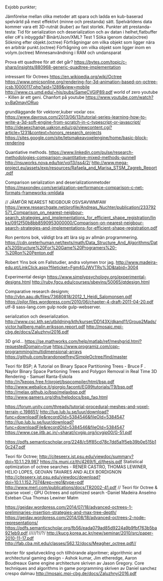Exjobb punkter; 

Jämförelse mellan olika metoder att spara och ladda en kub-baserad spelvärld på mest effektivt (minne och prestanda) sätt.
Spelvärldens data kommer vara ett 3D-rutnät (kuber) av fast storlek.
Punkter att prestanda-testa:
Tid för serialization och deserialization och av datan i helhet,flatbuffer eller c#'s inbyggda? Binärt/Json/XML? Test 1
Söka igenom data(octree)
Sökning efter objekt.(octree)
Förfrågningar om vilka objekt som ligger nära en arbiträr punkt.(octree)
Förfrågning om vilka objekt som ligger inom en volym.(octree)
Minnesanvändning i RAM och undansparat

Prova ett quadtree för att det går?
https://bytes.com/topic/c-sharp/insights/880968-generic-quadtree-implementation

intressant för Octrees
https://en.wikipedia.org/wiki/Octree
https://www.omicsonline.org/rendering-for-3d-animation-based-on-octree-jcsb.10000117.php?aid=1289&view=mobile
http://www.cs.umd.edu/~hjs/pubs/SameCVGIP89.pdf
world of zero youtube - Killen är ett geni.
Chanfort på youtube https://www.youtube.com/watch?v=Ba0maylORuo


grundläggande för vektorer,kuber voxlar osv.
https://www.davrous.com/2013/06/13/tutorial-series-learning-how-to-write-a-3d-soft-engine-from-scratch-in-c-typescript-or-javascript/
http://ideaexchange.uakron.edu/cgi/viewcontent.cgi?article=1231&context=honors_research_projects
https://sites.google.com/site/letsmakeavoxelengine/home/basic-block-rendering


Quantiative methods.
https://www.linkedin.com/pulse/research-methodologies-comparison-quantitative-mixed-methods-gunnell
http://nsuworks.nova.edu/tqr/vol13/iss4/2/
http://www.mega-project.eu/assets/exp/resources/Rafaela_and_Marisa_STSM_Zagreb_Report.pdf

Comparison serialization and deserializationmetoder
https://maxondev.com/serialization-performance-comparison-c-net-formats-frameworks-xmldata


// JÄMFÖR NEAREST NEIGBOUR OSVSAVWMFAW
https://www.researchgate.net/profile/Andreas_Nuchter/publication/233792571_Comparison_on_nearest-neigbour-search_strategies_and_implementations_for_efficient_shape_registration/links/0912f50b8bb8590953000000/Comparison-on-nearest-neigbour-search-strategies-and-implementations-for-efficient-shape-registration.pdf

Ron pentons bok, väldigt bra att lära sig av allmän programmering.
https://cdn.preterhuman.net/texts/math/Data_Structure_And_Algorithms/Data%20Structure%20For%20Game%20Programers%20-%20Ron%20Penton.pdf

Robert Yins bok om Fallstudier, andra volymen tror jag.
http://www.madeira-edu.pt/LinkClick.aspx?fileticket=Fgm4GJWVTRs%3D&tabid=3004



Experimental design
 https://www.simplypsychology.org/experimental-designs.html
 http://ruby.fgcu.edu/courses/sbevins/50065/qtdesign.html


Comparative research designm;
http://vbn.aau.dk/files/73680818/2012_1_Heidi_Salomonsen.pdf
https://pjlor.files.wordpress.com/2010/06/chapter-4-draft-2011-04-20.pdf
utf-8
sass-lang.com
gulp node
gulp-webserver.

serialization och deserialization.
http://www.csc.kth.se/utbildning/kth/kurser/DD143X/dkand11/Group2Mads/victor.hallberg.malin.eriksson.report.pdf
http://mosaic.mpi-cbg.de/docs/Zaluzhnyi2016.pdf

3D grid...
https://se.mathworks.com/help/matlab/ref/meshgrid.html?requestedDomain=true
https://www.programiz.com/cpp-programming/multidimensional-arrays
https://github.com/brandonpelfrey/SimpleOctree/find/master

Teori för BSP; A Tutorial on Binary Space Partitioning Trees - Bruce F . Naylor
Binary Space Partioning Trees and Polygon Removal in Real Time 3D Rendering - Samuel Ranta-Eskola 
http://n7keops.free.fr/projet/bspcompiler/html/bsp.pdf
http://www.webalice.it/giorgio.faconti/EG99tutorials/T9/bsp.pdf
http://melax.github.io/bsp/melaxbsp.pdf
http://www.gamers.org/dhs/helpdocs/bsp_faq.html

https://forum.unity.com/threads/tutorial-procedural-meshes-and-voxel-terrain-c.198651/
http://lup.lub.lu.se/luur/download?func=downloadFile&recordOId=5384546&fileOId=5384547
http://lup.lub.lu.se/luur/download?func=downloadFile&recordOId=5384546&fileOId=5384547
https://www.cse.iitb.ac.in/~sharat/icvgip.org/icvgip00/G-51.pdf



https://pdfs.semanticscholar.org/2248/c5ff85cd78c7dd5a1f5eb39b0e515b10c247.pdf

Teori för Octree;
http://citeseerx.ist.psu.edu/viewdoc/summary?doi=10.1.1.29.987
https://is.muni.cz/th/4269/fi_d/thesis.pdf
Statistical optimization of octree searches - RENER CASTRO, THOMAS LEWINER, HELIO LOPES, GEOVAN TAVARES AND ALEX BORDIGNON
http://citeseerx.ist.psu.edu/viewdoc/download?doi=10.1.1.152.7074&rep=rep1&type=pdf
http://www.merl.com/publications/docs/TR2002-41.pdf //
Teori för Octree & sparse voxel ; GPU Octrees and optimized search -Daniel Madeira Anselmo Esteban Clua Thomas Lewiner Matm

https://geidav.wordpress.com/2014/07/18/advanced-octrees-1-preliminaries-insertion-strategies-and-max-tree-depth/
https://geidav.wordpress.com/2014/08/18/advanced-octrees-2-node-representations/
https://pdfs.semanticscholar.org/fb56/eada079ad85d9224a9b9fbf763b5ba921eb9.pdf /////?//?/
http://kucg.korea.ac.kr/new/seminar/2010/src/paper-2010-11-17.pdf
http://fab.cba.mit.edu/classes/S62.12/docs/Meagher_octree.pdf//

teorier för spelutveckling och tillhörande algoritmer;
algorithmic and architectural gaming design - Ashok kumar, Jim etheredge, Aaron Boudreaux
Game engine architecture skriven av Jason Gregory.
Core techniques and algorithms in game porgramming skriven av Daniel sanchez crespo dalmau
http://mosaic.mpi-cbg.de/docs/Zaluzhnyi2016.pdf

